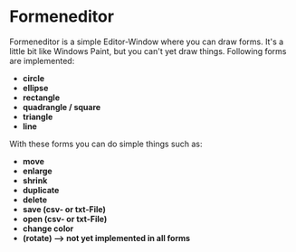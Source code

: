 # Formeneditor
Formeneditor is a simple Editor-Window where you can draw forms.   It's a little bit like Windows Paint, but you can't yet draw things.
Following forms are implemented:
* __circle__
* __ellipse__
* __rectangle__ 
* __quadrangle / square__
* __triangle__
* __line__

With these forms you can do simple things such as:
* __move__
* __enlarge__ 
* __shrink__
* __duplicate__
* __delete__
* __save (csv- or txt-File)__
* __open (csv- or txt-File)__
* __change color__
* __(rotate) --> not yet implemented in all forms__
